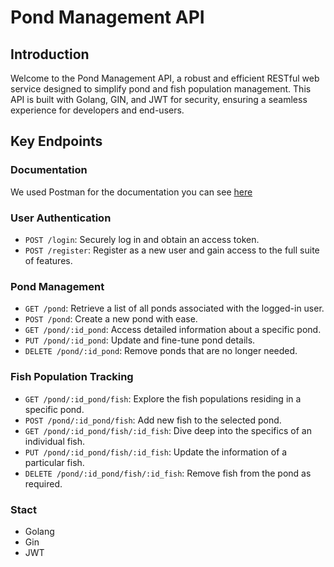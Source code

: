 # Pond Management API

## Introduction

Welcome to the Pond Management API, a robust and efficient RESTful web service designed to simplify pond and fish population management. This API is built with Golang, GIN, and JWT for security, ensuring a seamless experience for developers and end-users. 

## Key Endpoints

### Documentation
We used Postman for the documentation you can see [here](https://documenter.getpostman.com/view/24837675/2s9YR9XXTj)

### User Authentication

- `POST /login`: Securely log in and obtain an access token.
- `POST /register`: Register as a new user and gain access to the full suite of features.

### Pond Management

- `GET /pond`: Retrieve a list of all ponds associated with the logged-in user.
- `POST /pond`: Create a new pond with ease.
- `GET /pond/:id_pond`: Access detailed information about a specific pond.
- `PUT /pond/:id_pond`: Update and fine-tune pond details.
- `DELETE /pond/:id_pond`: Remove ponds that are no longer needed.

### Fish Population Tracking

- `GET /pond/:id_pond/fish`: Explore the fish populations residing in a specific pond.
- `POST /pond/:id_pond/fish`: Add new fish to the selected pond.
- `GET /pond/:id_pond/fish/:id_fish`: Dive deep into the specifics of an individual fish.
- `PUT /pond/:id_pond/fish/:id_fish`: Update the information of a particular fish.
- `DELETE /pond/:id_pond/fish/:id_fish`: Remove fish from the pond as required.

### Stact
- Golang
- Gin
- JWT
